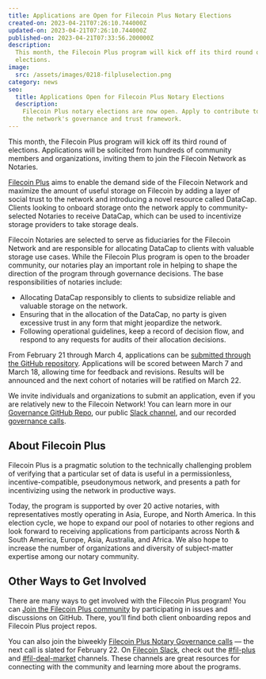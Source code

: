 ```yaml
---
title: Applications are Open for Filecoin Plus Notary Elections
created-on: 2023-04-21T07:26:10.744000Z
updated-on: 2023-04-21T07:26:10.744000Z
published-on: 2023-04-21T07:33:56.200000Z
description:
  This month, the Filecoin Plus program will kick off its third round of
  elections.
image:
  src: /assets/images/0218-filpluselection.png
category: news
seo:
  title: Applications Open for Filecoin Plus Notary Elections
  description:
    Filecoin Plus notary elections are now open. Apply to contribute to
    the network's governance and trust framework.
---
```


This month, the Filecoin Plus program will kick off its third round of elections. Applications will be solicited from hundreds of community members and organizations, inviting them to join the Filecoin Network as Notaries.

[Filecoin Plus](https://docs.filecoin.io/store/filecoin-plus/) aims to enable the demand side of the Filecoin Network and maximize the amount of useful storage on Filecoin by adding a layer of social trust to the network and introducing a novel resource called DataCap. Clients looking to onboard storage onto the network apply to community-selected Notaries to receive DataCap, which can be used to incentivize storage providers to take storage deals.

Filecoin Notaries are selected to serve as fiduciaries for the Filecoin Network and are responsible for allocating DataCap to clients with valuable storage use cases. While the Filecoin Plus program is open to the broader community, our notaries play an important role in helping to shape the direction of the program through governance decisions. The base responsibilities of notaries include:

- Allocating DataCap responsibly to clients to subsidize reliable and valuable storage on the network.
- Ensuring that in the allocation of the DataCap, no party is given excessive trust in any form that might jeopardize the network.
- Following operational guidelines, keep a record of decision flow, and respond to any requests for audits of their allocation decisions.

From February 21 through March 4, applications can be [submitted through the GitHub repository](https://github.com/filecoin-project/notary-governance/issues). Applications will be scored between March 7 and March 18, allowing time for feedback and revisions. Results will be announced and the next cohort of notaries will be ratified on March 22.

We invite individuals and organizations to submit an application, even if you are relatively new to the Filecoin Network! You can learn more in our [Governance GitHub Repo](https://github.com/filecoin-project/notary-governance/issues), our public [Slack channel](https://filecoinproject.slack.com/archives/C01DLAPKDGX), and our recorded [governance calls](https://www.youtube.com/playlist?list=PL_0VrY55uV1-cwaAU8lcChONxYQ_Bj9hx).

## **About Filecoin Plus**

Filecoin Plus is a pragmatic solution to the technically challenging problem of verifying that a particular set of data is useful in a permissionless, incentive-compatible, pseudonymous network, and presents a path for incentivizing using the network in productive ways.

Today, the program is supported by over 20 active notaries, with representatives mostly operating in Asia, Europe, and North America. In this election cycle, we hope to expand our pool of notaries to other regions and look forward to receiving applications from participants across North & South America, Europe, Asia, Australia, and Africa. We also hope to increase the number of organizations and diversity of subject-matter expertise among our notary community.

## **Other Ways to Get Involved**

There are many ways to get involved with the Filecoin Plus program! You can [Join the Filecoin Plus community](https://github.com/filecoin-project/filecoin-plus-client-onboarding) by participating in issues and discussions on GitHub. There, you’ll find both client onboarding repos and Filecoin Plus project repos.

You can also join the biweekly [Filecoin Plus Notary Governance calls](https://calendar.google.com/calendar/u/0/embed?src=c_k1gkfoom17g0j8c6bam6uf43j0@group.calendar.google.com&ctz=America/Los_Angeles) — the next call is slated for February 22. On [Filecoin Slack](https://filecoin.slack.com/), check out the [#fil-plus](https://filecoinproject.slack.com/archives/C01DLAPKDGX) and [#fil-deal-market](https://filecoinproject.slack.com/archives/C01KCAAURAN) channels. These channels are great resources for connecting with the community and learning more about the programs.
